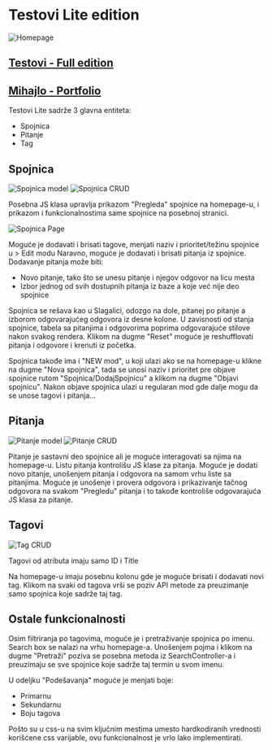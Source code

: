 # Testovi Lite edition

![Homepage](Slike/home.jpg)

## [Testovi - Full edition](https://testovi-inc.netlify.app/)

## [Mihajlo - Portfolio](https://www.mihajlo.engineer/)

Testovi Lite sadrže 3 glavna entiteta:

- Spojnica
- Pitanje
- Tag

## Spojnica

![Spojnica model](Slike/s_model.jpg)
![Spojnica CRUD](Slike/s_rute.jpg)

Posebna JS klasa upravlja prikazom "Pregleda" spojnice na homepage-u, i prikazom i funkcionalnostima same spojnice na posebnoj stranici.

![Spojnica Page](Slike/spojnica_page.jpg)

Moguće je dodavati i brisati tagove, menjati naziv i prioritet/težinu spojnice u > Edit modu
Naravno, moguće je dodavati i brisati pitanja iz spojnice. Dodavanje pitanja može biti:

- Novo pitanje, tako što se unesu pitanje i njegov odgovor na licu mesta
- Izbor jednog od svih dostupnih pitanja iz baze a koje već nije deo spojnice

Spojnica se rešava kao u Slagalici, odozgo na dole, pitanej po pitanje a izborom
odgovarajućeg odgovora iz desne kolone. U zavisnosti od stanja spojnice, tabela
sa pitanjima i odgovorima poprima odgovarajuće stilove nakon svakog rendera.
Klikom na dugme "Reset" moguće je reshufflovati pitanja i odgovore i krenuti iz početka.

Spojnica takođe ima i "NEW mod", u koji ulazi ako se na homepage-u klikne na dugme
"Nova spojnica", tada se unosi naziv i prioritet pre objave spojnice rutom
"Spojnica/DodajSpojnicu" a klikom na dugme "Objavi spojnicu". Nakon objave spojnica
ulazi u regularan mod gde dalje mogu da se unose tagovi i pitanja...

## Pitanja

![Pitanje model](Slike/p_model.jpg)
![Pitanje CRUD](Slike/p_crud.jpg)

Pitanje je sastavni deo spojnice ali je moguće interagovati sa njima na homepage-u.
Listu pitanja kontrolišu JS klase za pitanja.
Moguće je dodati novo pitanje, unošenjem pitanja i odgovora na samom vrhu liste sa
pitanjima.
Moguće je unošenje i provera odgovora i prikazivanje tačnog odgovora na svakom
"Pregledu" pitanja i to takođe kontroliše odgovarajuća JS klasa za pitanje.

## Tagovi

![Tag CRUD](Slike/t_crud.jpg)

Tagovi od atributa imaju samo ID i Title

Na homepage-u imaju posebnu kolonu gde je moguće brisati i dodavati novi tag.
Klikom na svaki od tagova vrši se poziv API metode za preuzimanje samo spojnica
koje sadrže taj tag.

## Ostale funkcionalnosti

Osim filtriranja po tagovima, moguće je i pretraživanje spojnica po imenu.
Search box se nalazi na vrhu homepage-a. Unošenjem pojma i klikom na dugme "Pretraži" poziva se posebna metoda iz SearchController-a i preuzimaju se sve spojnice koje sadrže taj termin u svom imenu.

U odeljku "Podešavanja" moguće je menjati boje:

- Primarnu
- Sekundarnu
- Boju tagova

Pošto su u css-u na svim ključnim mestima umesto hardkodiranih vrednosti korišćene
css varijable, ovu funkcionalnost je vrlo lako implementirati.
